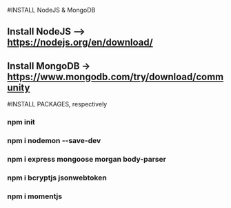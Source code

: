 #INSTALL NodeJS & MongoDB
## Install NodeJS --> https://nodejs.org/en/download/
## Install MongoDB -> https://www.mongodb.com/try/download/community

#INSTALL PACKAGES, respectively
### npm init
### npm i nodemon --save-dev
### npm i express mongoose morgan body-parser 
### npm i bcryptjs jsonwebtoken
### npm i momentjs
